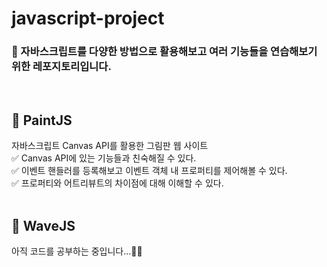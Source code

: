 # javascript-project

### 📁 자바스크립트를 다양한 방법으로 활용해보고 여러 기능들을 연습해보기 위한 레포지토리입니다.

<br>

## 📄 PaintJS

자바스크립트 Canvas API를 활용한 그림판 웹 사이트  
✅ Canvas API에 있는 기능들과 친숙해질 수 있다.  
✅ 이벤트 핸들러를 등록해보고 이벤트 객체 내 프로퍼티를 제어해볼 수 있다.  
✅ 프로퍼티와 어트리뷰트의 차이점에 대해 이해할 수 있다.  
<br>

## 📄 WaveJS

아직 코드를 공부하는 중입니다...✍🏻
